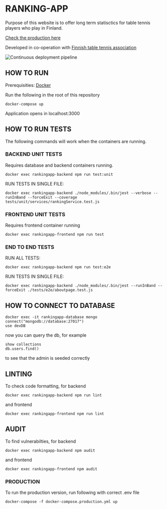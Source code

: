 # RANKING-APP

Purpose of this website is to offer long term statisctics
for table tennis players who play in Finland.
    
[Check the production here](https://tt-ranks-fin.herokuapp.com/#/)

Developed in co-operation with [Finnish table tennis association](http://www.sptl.fi/sptl_uudet/)

![Continuous deployment pipeline](https://github.com/FummiTaksi/ranking-app/workflows/Continuous%20deployment%20pipeline/badge.svg)



## HOW TO RUN

Prerequisities: [Docker](https://docs.docker.com/get-docker/)

Run the following in the root of this repository

```
docker-compose up
```

Application opens in localhost:3000


## HOW TO RUN TESTS

The following commands will work when the containers are running.

### BACKEND UNIT TESTS

Requires database and backend containers running. 

```
docker exec rankingapp-backend npm run test:unit
```

RUN TESTS IN SINGLE FILE:

```
docker exec rankingapp-backend ./node_modules/.bin/jest --verbose --runInBand --forceExit --coverage tests/unit/services/rankingService.test.js
```

### FRONTEND UNIT TESTS

Requires frontend container running

```
docker exec rankingapp-frontend npm run test
```


### END TO END TESTS

RUN ALL TESTS:

```
docker exec rankingapp-backend npm run test:e2e
```

RUN TESTS IN SINGLE FILE:

```
docker exec rankingapp-backend ./node_modules/.bin/jest --runInBand --forceExit ./tests/e2e/aboutpage.test.js
```


## HOW TO CONNECT TO DATABASE


````
docker exec -it rankingapp-database mongo
connect("mongodb://database:27017")
use devDB
````

now you can query the db, for example

```
show collections
db.users.find()
```

to see that the admin is seeded correctly

## LINTING

To check code formatting, for backend
````
docker exec rankingapp-backend npm run lint
````
and frontend
````
docker exec rankingapp-frontend npm run lint
````


## AUDIT

To find vulnerabilties, for backend
````
docker exec rankingapp-backend npm audit
````
and frontend
````
docker exec rankingapp-frontend npm audit
````


### PRODUCTION

To run the production version, run following with correct .env file


```
docker-compose -f docker-compose.production.yml up
```